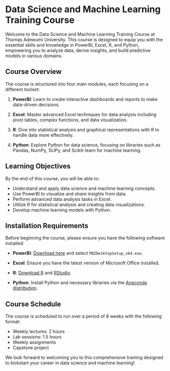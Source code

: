 # Data Science and Machine Learning Training Course

Welcome to the Data Science and Machine Learning Training Course at Thomas Adewumi University. This course is designed to equip you with the essential skills and knowledge in PowerBI, Excel, R, and Python, empowering you to analyze data, derive insights, and build predictive models in various domains.

## Course Overview

The course is structured into four main modules, each focusing on a different toolset:

1. **PowerBI**: Learn to create interactive dashboards and reports to make data-driven decisions.

2. **Excel**: Master advanced Excel techniques for data analysis including pivot tables, complex functions, and data visualization.

3. **R**: Dive into statistical analysis and graphical representations with R to handle data more effectively.

4. **Python**: Explore Python for data science, focusing on libraries such as Pandas, NumPy, SciPy, and Scikit-learn for machine learning.

## Learning Objectives

By the end of this course, you will be able to:
- Understand and apply data science and machine learning concepts.
- Use PowerBI to visualize and share insights from data.
- Perform advanced data analysis tasks in Excel.
- Utilize R for statistical analysis and creating data visualizations.
- Develop machine learning models with Python.

## Installation Requirements

Before beginning the course, please ensure you have the following software installed:

- **PowerBI**: [Download here](https://www.microsoft.com/en-us/download/details.aspx?id=58494) and select `PBIDesktopSetup_x64.exe`.

- **Excel**: Ensure you have the latest version of Microsoft Office installed.

- **R**: [Download R](https://cran.r-project.org/mirrors.html) and [RStudio](https://rstudio.com/products/rstudio/download/).

- **Python**: Install Python and necessary libraries via the [Anaconda distribution](https://www.anaconda.com/download/success).

## Course Schedule

The course is scheduled to run over a period of 8 weeks with the following format:
- Weekly lectures: 2 hours
- Lab sessions: 1.5 hours
- Weekly assignments
- Capstone project

We look forward to welcoming you to this comprehensive training designed to kickstart your career in data science and machine learning!
